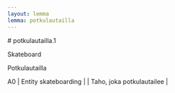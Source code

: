 ```yaml
---
layout: lemma
lemma: potkulautailla
---
```


<div class="sense">
# <span class="sensename">potkulautailla.1</span>

<span class="description">Skateboard</span>

<span class="description">Potkulautailla</span>

A0 | Entity skateboarding |   | Taho, joka potkulautailee |  

</div>

